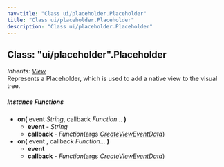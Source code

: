 ```yaml
---
nav-title: "Class ui/placeholder.Placeholder"
title: "Class ui/placeholder.Placeholder"
description: "Class ui/placeholder.Placeholder"
---
```

## Class: "ui/placeholder".Placeholder  
_Inherits:_ [_View_](../../ui/core/view/View.md)  
Represents a Placeholder, which is used to add a native view to the visual tree.

##### Instance Functions
 - **on(** event _String_, callback _Function_... **)**
   - **event** - _String_
   - **callback** - _Function_(args [_CreateViewEventData_](../../ui/placeholder/CreateViewEventData.md))
 - **on(** event , callback _Function_... **)**
   - **event**
   - **callback** - _Function_(args [_CreateViewEventData_](../../ui/placeholder/CreateViewEventData.md))